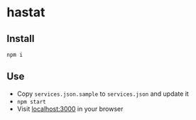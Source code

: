 # hastat

## Install

    npm i
    
## Use

- Copy `services.json.sample` to `services.json` and update it
- `npm start`
- Visit [localhost:3000](http://localhost:3000) in your browser
